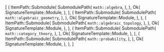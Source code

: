 [
    (
        ItemPath::Submodule(
            SubmodulePath(
                `math::algebra`,
            ),
        ),
        Ok(
            SignatureTemplate::Module,
        ),
    ),
    (
        ItemPath::Submodule(
            SubmodulePath(
                `math::algebraic_geometry`,
            ),
        ),
        Ok(
            SignatureTemplate::Module,
        ),
    ),
    (
        ItemPath::Submodule(
            SubmodulePath(
                `math::algebraic_topology`,
            ),
        ),
        Ok(
            SignatureTemplate::Module,
        ),
    ),
    (
        ItemPath::Submodule(
            SubmodulePath(
                `math::category_theory`,
            ),
        ),
        Ok(
            SignatureTemplate::Module,
        ),
    ),
    (
        ItemPath::Submodule(
            SubmodulePath(
                `math::probability`,
            ),
        ),
        Ok(
            SignatureTemplate::Module,
        ),
    ),
]